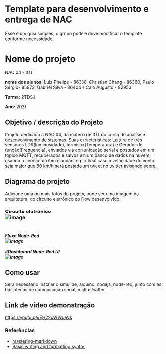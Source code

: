 # Template para desenvolvimento e entrega de NAC

Esse é um guia simples, o grupo pode e deve modificar o template conforme necessidade. 

# Nome do projeto
NAC 04 -  IOT

**nome dos alunos:**
Luiz Phelipe - 86330,
Christian Chang - 86360,
Paulo Sérgio- 85873,
Gabriel Silva - 86404 e 
Caio Augusto - 82953

**Turma:**
2TDSJ

**Ano:**
2021

## Objetivo / descrição do Projeto
Projeto dedicado a NAC 04, da materia de IOT do curso de analise e desenvolvimento de sistemas. Suas caracteristicas: Leitura de três sensores LDR(luminosidade), termistor(Temperatura) e Gerador de função(Frequencia), enviados via comunicação serial e postados em um topico MQTT, recuperados e salvos em um banco de dados na nuvem usando o serviço da ibm cloudant e por final caso a velocidade do vento seja maior que 80 km/h será postado um tweet no twitter avisando sobre.  

## Diagrama do projeto

Adicione uma ou mais fotos do projeto, pode ser uma imagem da arquitetura, do circuito eletrônico do Flow desenvolvido. 
<br><h3>Circuito eletrônico<br>
![image](https://user-images.githubusercontent.com/58408056/130545174-21f1f9f2-7ee5-42cd-bf26-00e4c8ba2cf3.png)<br>
<br><h5>Fluxo Node-Red <br>
![image](https://user-images.githubusercontent.com/58408056/130545191-d421157a-621a-462c-b218-80c1fbfb1050.png)<br>
<br>#Dashboard Node-Red UI<br>
![image](https://user-images.githubusercontent.com/58408056/130545216-2734ea3d-1f23-4011-a868-e05421228582.png)<br>


## Como usar 

Será necessario instalar o simulide, arduino, nodejs, node-red, junto com as bibliotecas de comunicação serial, mqtt e twitter


## Link de vídeo demonstração
https://youtu.be/EH22xWWueVk


### Referências 

* [mastering-markdown](https://guides.github.com/features/mastering-markdown/)
* [Basic writing and formatting syntax](https://docs.github.com/en/github/writing-on-github/getting-started-with-writing-and-formatting-on-github/basic-writing-and-formatting-syntax)
